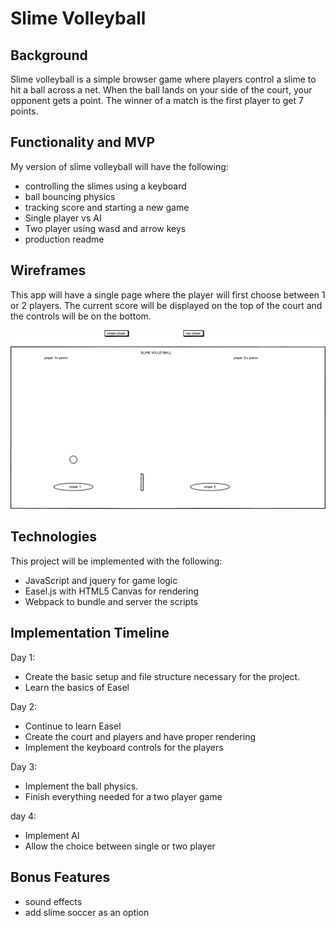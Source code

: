 # Slime Volleyball

## Background

Slime volleyball is a simple browser game where players control a slime to hit a ball across a net.  When the ball lands on your side of the court, your opponent gets a point.  The winner of a match is the first player to get 7 points.

## Functionality and MVP

My version of slime volleyball will have the following:

* controlling the slimes using a keyboard
* ball bouncing physics
* tracking score and starting a new game
* Single player vs AI
* Two player using wasd and arrow keys
* production readme

## Wireframes

This app will have a single page where the player will first choose between 1 or 2 players.  The current score will be displayed on the top of the court and the controls will be on the bottom.  

![wireframes](slime_volleyball.png)

## Technologies

This project will be implemented with the following:

* JavaScript and jquery for game logic
* Easel.js with HTML5 Canvas for rendering
* Webpack to bundle and server the scripts

## Implementation Timeline  

Day 1:
* Create the basic setup and file structure necessary for the project.
* Learn the basics of Easel

Day 2:
* Continue to learn Easel
* Create the court and players and have proper rendering
* Implement the keyboard controls for the players

Day 3:
* Implement the ball physics.
* Finish everything needed for a two player game

day 4:
* Implement AI
* Allow the choice between single or two player

## Bonus Features

* sound effects
* add slime soccer as an option
